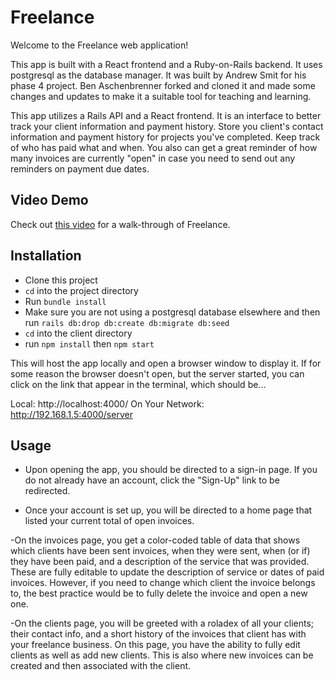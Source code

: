 # Freelance

Welcome to the Freelance web application!

This app is built with a React frontend and a Ruby-on-Rails backend. It uses postgresql as the database manager. It was built by Andrew Smit for his phase 4 project. Ben Aschenbrenner forked and cloned it and made some changes and updates to make it a suitable tool for teaching and learning.

This app utilizes a Rails API and a React frontend. It is an interface to better track your client information and payment history. Store you client's contact information and payment history for projects you've completed. Keep track of who has paid what and when. You also can get a great reminder of how many invoices are currently "open" in case you need to send out any reminders on payment due dates. 

## Video Demo

Check out [this video](https://www.youtube.com/watch?v=x9Iei1Yjqng) for a walk-through of Freelance.

## Installation

- Clone this project
- `cd` into the project directory
- Run `bundle install`
- Make sure you are not using a postgresql database elsewhere and then run `rails db:drop db:create db:migrate db:seed`
- `cd` into the client directory
- run `npm install` then `npm start`

This will host the app locally and open a browser window to display it. If for some reason the browser doesn't open, but the server started, you can click on the link that appear in the terminal, which should be...

Local:            http://localhost:4000/
On Your Network:  http://192.168.1.5:4000/server

## Usage

- Upon opening the app, you should be directed to a sign-in page. If you do not already have an account, click the "Sign-Up" link to be redirected.

- Once your account is set up, you will be directed to a home page that listed your current total of open invoices. 

-On the invoices page, you get a color-coded table of data that shows which clients have been sent invoices, when they were sent, when (or if) they have been paid, and a description of the service that was provided. These are fully editable to update the description of service or dates of paid invoices. However, if you need to change which client the invoice belongs to, the best practice would be to fully delete the invoice and open a new one.

-On the clients page, you will be greeted with a roladex of all your clients; their contact info, and a short history of the invoices that client has with your freelance business. On this page, you have the ability to fully edit clients as well as add new clients. This is also where new invoices can be created and then associated with the client.